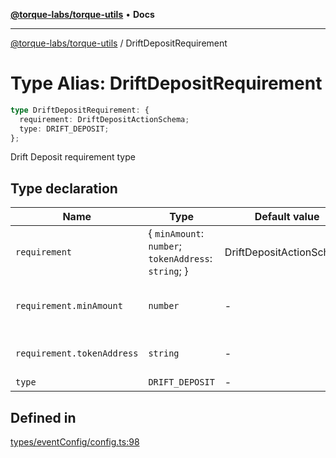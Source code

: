 [**@torque-labs/torque-utils**](../README.md) • **Docs**

***

[@torque-labs/torque-utils](../README.md) / DriftDepositRequirement

# Type Alias: DriftDepositRequirement

```ts
type DriftDepositRequirement: {
  requirement: DriftDepositActionSchema;
  type: DRIFT_DEPOSIT;
};
```

Drift Deposit requirement type

## Type declaration

| Name | Type | Default value | Description |
| ------ | ------ | ------ | ------ |
| `requirement` | \{ `minAmount`: `number`; `tokenAddress`: `string`; \} | DriftDepositActionSchema | - |
| `requirement.minAmount` | `number` | - | The minimum amount to deposit |
| `requirement.tokenAddress` | `string` | - | The token address to deposit |
| `type` | `DRIFT_DEPOSIT` | - | - |

## Defined in

[types/eventConfig/config.ts:98](https://github.com/torque-labs/torque-utils/blob/3bd29ca22f900f1cf2686f7f240bf82e15337207/types/eventConfig/config.ts#L98)
